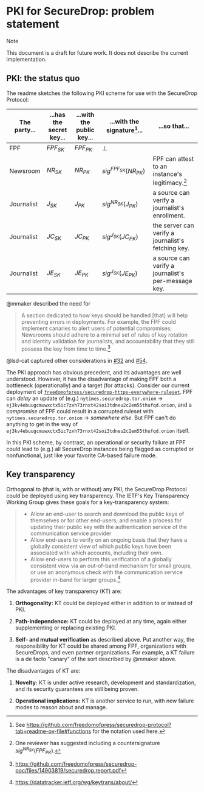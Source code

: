 # PKI for SecureDrop: problem statement

> [!NOTE]
> This document is a draft for future work. It does not describe the current
> implementation.

## PKI: the status quo

The readme sketches the following PKI scheme for use with the SecureDrop Protocol:

| The party... | ...has the secret key... | ...with the public key... | ...with the signature[^1]... | ...so that...                                       |
| ------------ | ------------------------ | ------------------------- | ---------------------------- | --------------------------------------------------- |
| FPF          | $FPF_{SK}$               | $FPF_{PK}$                | $\bot$                       |
| Newsroom     | $NR_{SK}$                | $NR_{PK}$                 | $sig^{FPF_{SK}}(NR_{PK})$    | FPF can attest to an instance's legitimacy.[^2]     |
| Journalist   | $J_{SK}$                 | $J_{PK}$                  | $sig^{NR_{SK}}(J_{PK})$      | a source can verify a journalist's enrollment.      |
| Journalist   | $JC_{SK}$                | $JC_{PK}$                 | $sig^{J_{SK}}(JC_{PK})$      | the server can verify a journalist's fetching key.  |
| Journalist   | $JE_{SK}$                | $JE_{PK}$                 | $sig^{J_{SK}}(JE_{PK})$      | a source can verify a journalist's per-message key. |

@mmaker described the need for

> A section dedicated to how keys should be handled [that] will help preventing
> errors in deployments. For example, the FPF could implement canaries to alert
> users of potential compromises; Newsrooms should adhere to a minimal set of
> rules of key rotation and identity validation for journalists, and
> accountability that they still possess the key from time to time.[^3]

@lsd-cat captured other considerations in [#32] and [#54].

The PKI approach has obvious precedent, and its advantages are well understood.
However, it has the disadvantage of making FPF both a bottleneck (operationally)
and a target (for attacks). Consider our current deployment of
[`freedomofpress/securedrop-https-everywhere-ruleset`][sdher]. FPF can _delay_
an update of (e.g.) `nytimes.securedrop.tor.onion` →
`ej3kv4ebuugcmuwxctx5ic7zxh73rnxt42soi3tdneu2c2em55thufqd.onion`, and a
_compromise_ of FPF could result in a corrupted ruleset with
`nytimes.securedrop.tor.onion` → _somewhere else_. But FPF can't do anything to
get in the way of
`ej3kv4ebuugcmuwxctx5ic7zxh73rnxt42soi3tdneu2c2em55thufqd.onion` itself.

In this PKI scheme, by contrast, an operational or security failure at FPF could
lead to (e.g.) all SecureDrop instances being flagged as corrupted or
nonfunctional, just like your favorite CA-based failure mode.

## Key transparency

Orthogonal to (that is, with or without) any PKI, the SecureDrop Protocol could
be deployed using key transparency. The IETF's Key Transparency Working Group
gives these goals for a key-transparency system:

> - Allow an end-user to search and download the public keys of themselves or
>   for other end-users; and enable a process for updating their public key with the
>   authentication service of the communication service provider
> - Allow end-users to verify on an ongoing basis that they have a globally
>   consistent view of which public keys have been associated with which accounts,
>   including their own.
> - Allow end-users to perform this verification of a globally consistent view
>   via an out-of-band mechanism for small groups, or use an anonymous check with
>   the communication service provider in-band for larger groups.[^4]

The advantages of key transparency (KT) are:

1. **Orthogonality:** KT could be deployed either in addition to or instead of PKI.

2. **Path-independence:** KT could be deployed at any time, again either
   supplementing or replacing existing PKI.

3. **Self- and mutual verification** as described above. Put another way, the
   responsibility for KT could be shared among FPF, organizations with SecureDrops,
   and even partner organizations. For example, a KT failure is a de facto
   "canary" of the sort described by @mmaker above.

The disadvantages of KT are:

1. **Novelty:** KT is under active research, development and standardization,
   and its security guarantees are still being proven.

2. **Operational implications:** KT is another service to run, with new failure
   modes to reason about and manage.

[^1]:
    See
    <https://github.com/freedomofpress/securedrop-protocol?tab=readme-ov-file#functions>
    for the notation used here.

[^2]:
    One reviewer has suggested including a countersignature
    $sig^{NR_{SK}}(FPF_{PK})$.

[^3]: https://github.com/freedomofpress/securedrop-poc/files/14903819/securedrop.report.pdf

[^4]: https://datatracker.ietf.org/wg/keytrans/about/

[#32]: https://github.com/freedomofpress/securedrop-protocol/issues/32
[#54]: https://github.com/freedomofpress/securedrop-protocol/issues/54
[sdher]: https://github.com/freedomofpress/securedrop-https-everywhere-ruleset

